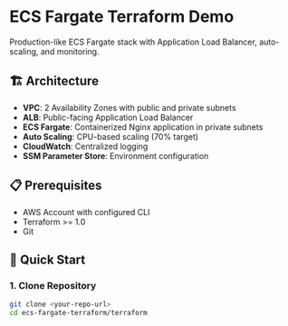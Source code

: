 # ECS Fargate Terraform Demo

Production-like ECS Fargate stack with Application Load Balancer, auto-scaling, and monitoring.

## 🏗️ Architecture

- **VPC**: 2 Availability Zones with public and private subnets
- **ALB**: Public-facing Application Load Balancer
- **ECS Fargate**: Containerized Nginx application in private subnets
- **Auto Scaling**: CPU-based scaling (70% target)
- **CloudWatch**: Centralized logging
- **SSM Parameter Store**: Environment configuration

## 📋 Prerequisites

- AWS Account with configured CLI
- Terraform >= 1.0
- Git

## 🚀 Quick Start

### 1. Clone Repository

```bash
git clone <your-repo-url>
cd ecs-fargate-terraform/terraform
